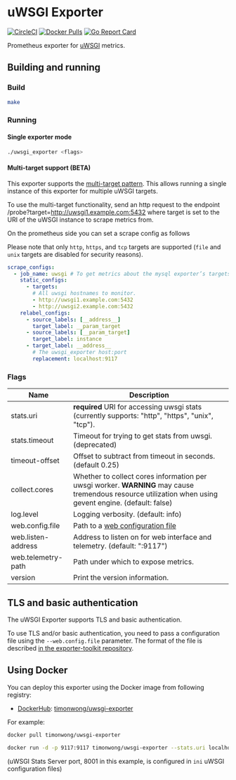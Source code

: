 # uWSGI Exporter

[![CircleCI](https://circleci.com/gh/timonwong/uwsgi_exporter/tree/master.svg?style=shield)][circleci]
[![Docker Pulls](https://img.shields.io/docker/pulls/timonwong/uwsgi-exporter.svg?maxAge=604800)][hub]
[![Go Report Card](https://goreportcard.com/badge/github.com/timonwong/uwsgi_exporter)](https://goreportcard.com/report/github.com/timonwong/uwsgi_exporter)

Prometheus exporter for [uWSGI] metrics.

## Building and running

### Build

```bash
make
```

### Running

#### Single exporter mode

```bash
./uwsgi_exporter <flags>
```

#### Multi-target support (BETA)

This exporter supports the [multi-target pattern](https://prometheus.io/docs/guides/multi-target-exporter/). This allows running a single instance of this exporter for multiple uWSGI targets.

To use the multi-target functionality, send an http request to the endpoint /probe?target=http://uwsgi1.example.com:5432 where target is set to the URI of the uWSGI instance to scrape metrics from.

On the prometheus side you can set a scrape config as follows

Please note that only `http`, `https`, and `tcp` targets are supported (`file` and `unix` targets are disabled for security reasons).

```yaml
scrape_configs:
  - job_name: uwsgi # To get metrics about the mysql exporter’s targets
    static_configs:
      - targets:
        # All uwsgi hostnames to monitor.
        - http://uwsgi1.example.com:5432
        - http://uwsgi2.example.com:5432
    relabel_configs:
      - source_labels: [__address__]
        target_label: __param_target
      - source_labels: [__param_target]
        target_label: instance
      - target_label: __address__
        # The uwsgi_exporter host:port
        replacement: localhost:9117
```

### Flags

| Name               | Description                                                                                                                                             |
|--------------------|---------------------------------------------------------------------------------------------------------------------------------------------------------|
| stats.uri          | **required** URI for accessing uwsgi stats (currently supports: "http", "https", "unix", "tcp").                                                        |
| stats.timeout      | Timeout for trying to get stats from uwsgi. (deprecated)                                                                                                |
| timeout-offset     | Offset to subtract from timeout in seconds. (default 0.25)                                                                                              |
| collect.cores      | Whether to collect cores information per uwsgi worker. **WARNING** may cause tremendous resource utilization when using gevent engine. (default: false) |
| log.level          | Logging verbosity. (default: info)                                                                                                                      |
| web.config.file    | Path to a [web configuration file](#tls-and-basic-authentication)                                                                                       |
| web.listen-address | Address to listen on for web interface and telemetry. (default: ":9117")                                                                                |
| web.telemetry-path | Path under which to expose metrics.                                                                                                                     |
| version            | Print the version information.                                                                                                                          |

## TLS and basic authentication

The uWSGI Exporter supports TLS and basic authentication.

To use TLS and/or basic authentication, you need to pass a configuration file
using the `--web.config.file` parameter. The format of the file is described
[in the exporter-toolkit repository](https://github.com/prometheus/exporter-toolkit/blob/master/docs/web-configuration.md).

## Using Docker

You can deploy this exporter using the Docker image from following registry:

- [DockerHub]\: [timonwong/uwsgi-exporter](https://registry.hub.docker.com/u/timonwong/uwsgi-exporter/)

For example:

```bash
docker pull timonwong/uwsgi-exporter

docker run -d -p 9117:9117 timonwong/uwsgi-exporter --stats.uri localhost:8001
```

(uWSGI Stats Server port, 8001 in this example, is configured in `ini` uWSGI configuration files)

[uwsgi]: https://uwsgi-docs.readthedocs.io
[circleci]: https://circleci.com/gh/timonwong/uwsgi_exporter
[hub]: https://hub.docker.com/r/timonwong/uwsgi-exporter/
[travis]: https://travis-ci.org/timonwong/uwsgi_exporter
[dockerhub]: https://hub.docker.com
